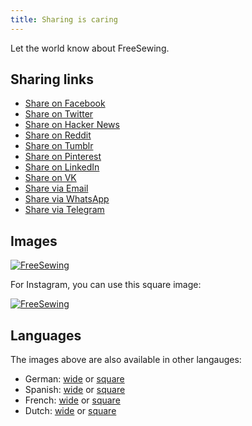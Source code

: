 ```yaml
---
title: Sharing is caring
---
```


Let the world know about FreeSewing.

## Sharing links

 - [Share on Facebook](https://facebook.com/sharer/sharer.php?u=https%3A%2F%2Ffreesewing.org%2F)
 - [Share on Twitter](https://twitter.com/intent/tweet/?text=FreeSewing%20is%20an%20open%20source%20platform%20for%20made-to-measure%20sewing%20patterns&amp;url=https%3A%2F%2Ffreesewing.org%2F)
 - [Share on Hacker News](https://news.ycombinator.com/submitlink?u=https%3A%2F%2Ffreesewing.org%2F&amp;t=FreeSewing%20is%20an%20open%20source%20platform%20for%20made-to-measure%20sewing%20patterns)
 - [Share on Reddit](https://reddit.com/submit/?url=https%3A%2F%2Ffreesewing.org%2F&amp;resubmit=true&amp;title=FreeSewing%20is%20an%20open%20source%20platform%20for%20made-to-measure%20sewing%20patterns)
 - [Share on Tumblr](https://www.tumblr.com/widgets/share/tool?posttype=link&amp;title=FreeSewing%20is%20an%20open%20source%20platform%20for%20made-to-measure%20sewing%20patterns&amp;caption=FreeSewing%20is%20an%20open%20source%20platform%20for%20made-to-measure%20sewing%20patterns&amp;content=https%3A%2F%2Ffreesewing.org%2F&amp;canonicalUrl=https%3A%2F%2Ffreesewing.org%2F&amp;shareSource=tumblr_share_button)
 - [Share on Pinterest](https://pinterest.com/pin/create/button/?url=https%3A%2F%2Ffreesewing.org%2F&amp;media=https%3A%2F%2Ffreesewing.org%2F&amp;description=FreeSewing%20is%20an%20open%20source%20platform%20for%20made-to-measure%20sewing%20patterns)
 - [Share on LinkedIn](https://www.linkedin.com/shareArticle?mini=true&amp;url=https%3A%2F%2Ffreesewing.org%2F&amp;title=FreeSewing%20is%20an%20open%20source%20platform%20for%20made-to-measure%20sewing%20patterns&amp;summary=FreeSewing%20is%20an%20open%20source%20platform%20for%20made-to-measure%20sewing%20patterns&amp;source=https%3A%2F%2Ffreesewing.org%2F)
 - [Share on VK](http://vk.com/share.php?title=FreeSewing%20is%20an%20open%20source%20platform%20for%20made-to-measure%20sewing%20patterns&amp;url=https%3A%2F%2Ffreesewing.org%2F)
 - [Share via Email](mailto:?subject=FreeSewing%20is%20an%20open%20source%20platform%20for%20made-to-measure%20sewing%20patterns&amp;body=https%3A%2F%2Ffreesewing.org%2F)
 - [Share via WhatsApp](whatsapp://send?text=FreeSewing%20is%20an%20open%20source%20platform%20for%20made-to-measure%20sewing%20patterns%20https%3A%2F%2Ffreesewing.org%2F)
 - [Share via Telegram](https://telegram.me/share/url?text=FreeSewing%20is%20an%20open%20source%20platform%20for%20made-to-measure%20sewing%20patterns&amp;url=https%3A%2F%2Ffreesewing.org%2F)


## Images

[![FreeSewing](/share/en.wide.jpg)](/share/en.wide.jpg)


For Instagram, you can use this square image:

[![FreeSewing](/share/en.square.jpg)](/share/en.square.jpg)

## Languages

The images above are also available in other langauges:

 - German: [wide](/share/de.wide.jpg) or [square](/share/de.square.jpg)
 - Spanish: [wide](/share/es.wide.jpg) or [square](/share/es.square.jpg)
 - French: [wide](/share/fr.wide.jpg) or [square](/share/fr.square.jpg)
 - Dutch: [wide](/share/nl.wide.jpg) or [square](/share/nl.square.jpg)
